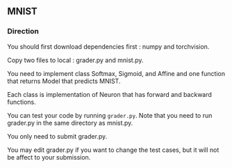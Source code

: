 ## MNIST

### Direction

You should first download dependencies first : numpy and torchvision.

Copy two files to local : grader.py and mnist.py.

You need to implement class Softmax, Sigmoid, and Affine and one function that returns Model that predicts MNIST.

Each class is implementation of Neuron that has forward and backward functions.

You can test your code by running ```grader.py```. Note that you need to run grader.py in the same directory as mnist.py.

You only need to submit grader.py.

You may edit grader.py if you want to change the test cases, but it will not be affect to your submission.